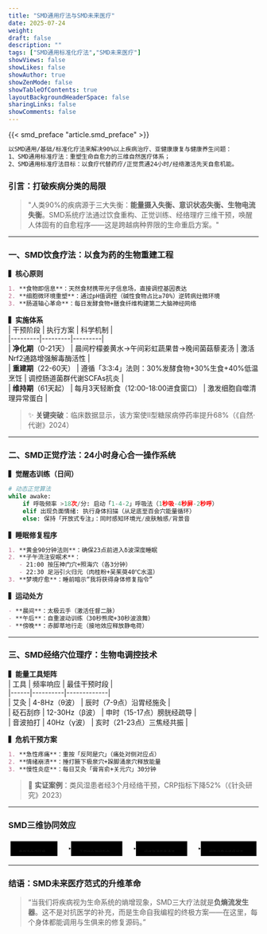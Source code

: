 ```yaml
---
title: "SMD通用疗法与SMD未来医疗"
date: 2025-07-24
weight: 
draft: false
description: ""
tags: ["SMD通用标准化疗法","SMD未来医疗"]
showViews: false
showLikes: false
showAuthor: true
showZenMode: false
showTableOfContents: true
layoutBackgroundHeaderSpace: false
sharingLinks: false
showComments: false
---
```


{{< smd_preface "article.smd_preface" >}}


```markdown
以SMD通用/基础/标准化疗法来解决90%以上疾病治疗、亚健康康复与健康养生问题：
1、SMD通用标准疗法：重塑生命自愈力的三维自然医疗体系；
2、SMD通用标准疗法目标：以食疗代替药疗/正觉贯通24小时/经络激活先天自愈机能。
```

### **引言：打破疾病分类的局限**  
> "人类90%的疾病源于三大失衡：**能量摄入失衡、意识状态失衡、生物电流失衡**。SMD系统疗法通过饮食重构、正觉训练、经络理疗三维干预，唤醒人体固有的自愈程序——这是跨越病种界限的生命重启方案。"  

---

### **一、SMD饮食疗法：以食为药的生物重建工程**  
**▍核心原则**  
```markdown
1. **食物即信息**：天然食材携带光子信息场，直接调控基因表达  
2. **细胞微环境重塑**：通过pH值调控（碱性食物占比≥70%）逆转病灶微环境  
3. **肠道轴心革命**：每日发酵食物+膳食纤维构建第二大脑神经网络
```

**▍实施体系**  
| 干预阶段 | 执行方案 | 科学机制 |  
|---------|---------|---------|  
| **净化期**（0-21天） | 晨间柠檬姜黄水→午间彩虹蔬果昔→晚间菌菇藜麦汤 | 激活Nrf2通路增强解毒酶活性 |  
| **重建期**（22-60天） | 遵循「3:3:4」法则：30%发酵食物+30%生食+40%低温烹饪 | 调控肠道菌群代谢SCFAs抗炎 |  
| **维持期**（61天起） | 每月3天轻断食（12:00-18:00进食窗口） | 激发细胞自噬清理异常蛋白 |  

> ✨ **关键突破**：临床数据显示，该方案使Ⅱ型糖尿病停药率提升68%（《自然·代谢》2024）

---

### **二、SMD正觉疗法：24小时身心合一操作系统**  
**▍觉醒态训练（日间）**  
```python
# 动态正觉算法
while awake:
    if 呼吸频率 >18次/分: 启动「1-4-2」呼吸法（1秒吸-4秒屏-2秒呼）  
    elif 出现负面情绪: 执行身体扫描（从足底至百会穴能量循环）  
    else: 保持「开放式专注」：同时感知环境光/皮肤触感/背景音  
```

**▍睡眠修复程序**  
```markdown
1. **黄金90分钟法则**：确保23点前进入δ波深度睡眠  
2. **子午流注安眠术**：  
   - 21:00 按压神门穴+照海穴（各3分钟）  
   - 22:30 足浴引火归元（肉桂粉+吴茱萸40℃水温）  
3. **梦境疗愈**：睡前暗示“我将获得身体修复指令”  
```

**▍运动处方**  
```markdown
- **晨间**：太极云手（激活任督二脉）  
- **午后**：自重波动训练（30秒熊爬+30秒波浪舞）  
- **傍晚**：赤脚草地行走（接地效应释放静电荷）  
```

---

### **三、SMD经络穴位理疗：生物电调控技术**  
**▍能量工具矩阵**  
| 工具 | 频率响应 | 最佳干预时段 |  
|------|----------|-------------|  
| 艾灸 | 4-8Hz（θ波） | 辰时（7-9点）沿胃经施灸 |  
| 砭石刮痧 | 12-30Hz（β波） | 申时（15-17点）膀胱经疏导 |  
| 音波拍打 | 40Hz（γ波） | 亥时（21-23点）三焦经共振 |  

**▍危机干预方案**  
```markdown
1. **急性疼痛**：重按「反阿是穴」（痛处对侧对应点）  
2. **情绪崩溃**：捶打腋下极泉穴+跺脚涌泉穴释放能量  
3. **慢性炎症**：每日艾灸「膏肓俞+关元穴」30分钟  
```

> 🌟 **实证案例**：类风湿患者经3个月经络干预，CRP指标下降52%（《针灸研究》2023）

---

### **SMD三维协同效应**  

<?xml version="1.0" encoding="UTF-8"?>
<svg xmlns:xlink="http://www.w3.org/1999/xlink" aria-roledescription="flowchart-v2" role="graphics-document document" viewBox="0 0 918 70" style="max-width: 100%;" class="flowchart" xmlns="http://www.w3.org/2000/svg" width="100%" id="mermaid-svg-9" height="100%"><style>#mermaid-svg-9{font-family:"trebuchet ms",verdana,arial,sans-serif;font-size:16px;fill:#ccc;}@keyframes edge-animation-frame{from{stroke-dashoffset:0;}}@keyframes dash{to{stroke-dashoffset:0;}}#mermaid-svg-9 .edge-animation-slow{stroke-dasharray:9,5!important;stroke-dashoffset:900;animation:dash 50s linear infinite;stroke-linecap:round;}#mermaid-svg-9 .edge-animation-fast{stroke-dasharray:9,5!important;stroke-dashoffset:900;animation:dash 20s linear infinite;stroke-linecap:round;}#mermaid-svg-9 .error-icon{fill:#a44141;}#mermaid-svg-9 .error-text{fill:#ddd;stroke:#ddd;}#mermaid-svg-9 .edge-thickness-normal{stroke-width:1px;}#mermaid-svg-9 .edge-thickness-thick{stroke-width:3.5px;}#mermaid-svg-9 .edge-pattern-solid{stroke-dasharray:0;}#mermaid-svg-9 .edge-thickness-invisible{stroke-width:0;fill:none;}#mermaid-svg-9 .edge-pattern-dashed{stroke-dasharray:3;}#mermaid-svg-9 .edge-pattern-dotted{stroke-dasharray:2;}#mermaid-svg-9 .marker{fill:lightgrey;stroke:lightgrey;}#mermaid-svg-9 .marker.cross{stroke:lightgrey;}#mermaid-svg-9 svg{font-family:"trebuchet ms",verdana,arial,sans-serif;font-size:16px;}#mermaid-svg-9 p{margin:0;}#mermaid-svg-9 .label{font-family:"trebuchet ms",verdana,arial,sans-serif;color:#ccc;}#mermaid-svg-9 .cluster-label text{fill:#F9FFFE;}#mermaid-svg-9 .cluster-label span{color:#F9FFFE;}#mermaid-svg-9 .cluster-label span p{background-color:transparent;}#mermaid-svg-9 .label text,#mermaid-svg-9 span{fill:#ccc;color:#ccc;}#mermaid-svg-9 .node rect,#mermaid-svg-9 .node circle,#mermaid-svg-9 .node ellipse,#mermaid-svg-9 .node polygon,#mermaid-svg-9 .node path{fill:#1f2020;stroke:#ccc;stroke-width:1px;}#mermaid-svg-9 .rough-node .label text,#mermaid-svg-9 .node .label text,#mermaid-svg-9 .image-shape .label,#mermaid-svg-9 .icon-shape .label{text-anchor:middle;}#mermaid-svg-9 .node .katex path{fill:#000;stroke:#000;stroke-width:1px;}#mermaid-svg-9 .rough-node .label,#mermaid-svg-9 .node .label,#mermaid-svg-9 .image-shape .label,#mermaid-svg-9 .icon-shape .label{text-align:center;}#mermaid-svg-9 .node.clickable{cursor:pointer;}#mermaid-svg-9 .root .anchor path{fill:lightgrey!important;stroke-width:0;stroke:lightgrey;}#mermaid-svg-9 .arrowheadPath{fill:lightgrey;}#mermaid-svg-9 .edgePath .path{stroke:lightgrey;stroke-width:2.0px;}#mermaid-svg-9 .flowchart-link{stroke:lightgrey;fill:none;}#mermaid-svg-9 .edgeLabel{background-color:hsl(0, 0%, 34.4117647059%);text-align:center;}#mermaid-svg-9 .edgeLabel p{background-color:hsl(0, 0%, 34.4117647059%);}#mermaid-svg-9 .edgeLabel rect{opacity:0.5;background-color:hsl(0, 0%, 34.4117647059%);fill:hsl(0, 0%, 34.4117647059%);}#mermaid-svg-9 .labelBkg{background-color:rgba(87.75, 87.75, 87.75, 0.5);}#mermaid-svg-9 .cluster rect{fill:hsl(180, 1.5873015873%, 28.3529411765%);stroke:rgba(255, 255, 255, 0.25);stroke-width:1px;}#mermaid-svg-9 .cluster text{fill:#F9FFFE;}#mermaid-svg-9 .cluster span{color:#F9FFFE;}#mermaid-svg-9 div.mermaidTooltip{position:absolute;text-align:center;max-width:200px;padding:2px;font-family:"trebuchet ms",verdana,arial,sans-serif;font-size:12px;background:hsl(20, 1.5873015873%, 12.3529411765%);border:1px solid rgba(255, 255, 255, 0.25);border-radius:2px;pointer-events:none;z-index:100;}#mermaid-svg-9 .flowchartTitleText{text-anchor:middle;font-size:18px;fill:#ccc;}#mermaid-svg-9 rect.text{fill:none;stroke-width:0;}#mermaid-svg-9 .icon-shape,#mermaid-svg-9 .image-shape{background-color:hsl(0, 0%, 34.4117647059%);text-align:center;}#mermaid-svg-9 .icon-shape p,#mermaid-svg-9 .image-shape p{background-color:hsl(0, 0%, 34.4117647059%);padding:2px;}#mermaid-svg-9 .icon-shape rect,#mermaid-svg-9 .image-shape rect{opacity:0.5;background-color:hsl(0, 0%, 34.4117647059%);fill:hsl(0, 0%, 34.4117647059%);}#mermaid-svg-9 :root{--mermaid-font-family:"trebuchet ms",verdana,arial,sans-serif;}</style><g><marker orient="auto" markerHeight="8" markerWidth="8" markerUnits="userSpaceOnUse" refY="5" refX="5" viewBox="0 0 10 10" class="marker flowchart-v2" id="mermaid-svg-9_flowchart-v2-pointEnd"><path style="stroke-width: 1; stroke-dasharray: 1, 0;" class="arrowMarkerPath" d="M 0 0 L 10 5 L 0 10 z"></path></marker><marker orient="auto" markerHeight="8" markerWidth="8" markerUnits="userSpaceOnUse" refY="5" refX="4.5" viewBox="0 0 10 10" class="marker flowchart-v2" id="mermaid-svg-9_flowchart-v2-pointStart"><path style="stroke-width: 1; stroke-dasharray: 1, 0;" class="arrowMarkerPath" d="M 0 5 L 10 10 L 10 0 z"></path></marker><marker orient="auto" markerHeight="11" markerWidth="11" markerUnits="userSpaceOnUse" refY="5" refX="11" viewBox="0 0 10 10" class="marker flowchart-v2" id="mermaid-svg-9_flowchart-v2-circleEnd"><circle style="stroke-width: 1; stroke-dasharray: 1, 0;" class="arrowMarkerPath" r="5" cy="5" cx="5"></circle></marker><marker orient="auto" markerHeight="11" markerWidth="11" markerUnits="userSpaceOnUse" refY="5" refX="-1" viewBox="0 0 10 10" class="marker flowchart-v2" id="mermaid-svg-9_flowchart-v2-circleStart"><circle style="stroke-width: 1; stroke-dasharray: 1, 0;" class="arrowMarkerPath" r="5" cy="5" cx="5"></circle></marker><marker orient="auto" markerHeight="11" markerWidth="11" markerUnits="userSpaceOnUse" refY="5.2" refX="12" viewBox="0 0 11 11" class="marker cross flowchart-v2" id="mermaid-svg-9_flowchart-v2-crossEnd"><path style="stroke-width: 2; stroke-dasharray: 1, 0;" class="arrowMarkerPath" d="M 1,1 l 9,9 M 10,1 l -9,9"></path></marker><marker orient="auto" markerHeight="11" markerWidth="11" markerUnits="userSpaceOnUse" refY="5.2" refX="-1" viewBox="0 0 11 11" class="marker cross flowchart-v2" id="mermaid-svg-9_flowchart-v2-crossStart"><path style="stroke-width: 2; stroke-dasharray: 1, 0;" class="arrowMarkerPath" d="M 1,1 l 9,9 M 10,1 l -9,9"></path></marker><g class="root"><g class="clusters"></g><g class="edgePaths"><path marker-end="url(#mermaid-svg-9_flowchart-v2-pointEnd)" style="" class="edge-thickness-normal edge-pattern-solid edge-thickness-normal edge-pattern-solid flowchart-link" id="L_A_B_0" d="M180,35L184.167,35C188.333,35,196.667,35,204.333,35C212,35,219,35,222.5,35L226,35"></path><path marker-end="url(#mermaid-svg-9_flowchart-v2-pointEnd)" style="" class="edge-thickness-normal edge-pattern-solid edge-thickness-normal edge-pattern-solid flowchart-link" id="L_B_C_0" d="M418,35L422.167,35C426.333,35,434.667,35,442.333,35C450,35,457,35,460.5,35L464,35"></path><path marker-end="url(#mermaid-svg-9_flowchart-v2-pointEnd)" style="" class="edge-thickness-normal edge-pattern-solid edge-thickness-normal edge-pattern-solid flowchart-link" id="L_C_D_0" d="M656,35L660.167,35C664.333,35,672.667,35,680.333,35C688,35,695,35,698.5,35L702,35"></path></g><g class="edgeLabels"><g class="edgeLabel"><g transform="translate(0, 0)" class="label"><foreignObject height="0" width="0"><div style="display: table-cell; white-space: nowrap; line-height: 1.5; max-width: 200px; text-align: center;" class="labelBkg" xmlns="http://www.w3.org/1999/xhtml"><span class="edgeLabel"></span></div></foreignObject></g></g><g class="edgeLabel"><g transform="translate(0, 0)" class="label"><foreignObject height="0" width="0"><div style="display: table-cell; white-space: nowrap; line-height: 1.5; max-width: 200px; text-align: center;" class="labelBkg" xmlns="http://www.w3.org/1999/xhtml"><span class="edgeLabel"></span></div></foreignObject></g></g><g class="edgeLabel"><g transform="translate(0, 0)" class="label"><foreignObject height="0" width="0"><div style="display: table-cell; white-space: nowrap; line-height: 1.5; max-width: 200px; text-align: center;" class="labelBkg" xmlns="http://www.w3.org/1999/xhtml"><span class="edgeLabel"></span></div></foreignObject></g></g></g><g class="nodes"><g transform="translate(94, 35)" id="flowchart-A-0" class="node default"><rect height="54" width="172" y="-27" x="-86" style="" class="basic label-container"></rect><g transform="translate(-56, -12)" style="" class="label"><rect></rect><foreignObject height="24" width="112"><div style="display: table-cell; white-space: nowrap; line-height: 1.5; max-width: 200px; text-align: center;" xmlns="http://www.w3.org/1999/xhtml"><span class="nodeLabel"><p>食疗净化内环境</p></span></div></foreignObject></g></g><g transform="translate(324, 35)" id="flowchart-B-1" class="node default"><rect height="54" width="188" y="-27" x="-94" style="" class="basic label-container"></rect><g transform="translate(-64, -12)" style="" class="label"><rect></rect><foreignObject height="24" width="128"><div style="display: table-cell; white-space: nowrap; line-height: 1.5; max-width: 200px; text-align: center;" xmlns="http://www.w3.org/1999/xhtml"><span class="nodeLabel"><p>正觉优化神经指令</p></span></div></foreignObject></g></g><g transform="translate(562, 35)" id="flowchart-C-3" class="node default"><rect height="54" width="188" y="-27" x="-94" style="" class="basic label-container"></rect><g transform="translate(-64, -12)" style="" class="label"><rect></rect><foreignObject height="24" width="128"><div style="display: table-cell; white-space: nowrap; line-height: 1.5; max-width: 200px; text-align: center;" xmlns="http://www.w3.org/1999/xhtml"><span class="nodeLabel"><p>经络疏通能量通道</p></span></div></foreignObject></g></g><g transform="translate(808, 35)" id="flowchart-D-5" class="node default"><rect height="54" width="204" y="-27" x="-102" style="" class="basic label-container"></rect><g transform="translate(-72, -12)" style="" class="label"><rect></rect><foreignObject height="24" width="144"><div style="display: table-cell; white-space: nowrap; line-height: 1.5; max-width: 200px; text-align: center;" xmlns="http://www.w3.org/1999/xhtml"><span class="nodeLabel"><p>细胞自愈力峰值状态</p></span></div></foreignObject></g></g></g></g></g></svg>

---

### **结语：SMD未来医疗范式的升维革命**  
> “当我们将疾病视为生命系统的熵增现象，SMD三大疗法就是**负熵流发生器**。这不是对抗医学的补充，而是生命自我编程的终极方案——在这里，每个身体都能调用与生俱来的修复源码。”  
